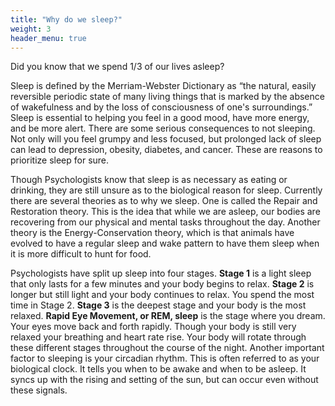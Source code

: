 ```yaml
---
title: "Why do we sleep?"
weight: 3
header_menu: true
---
```


Did you know that we spend 1/3 of our lives asleep? 

Sleep is defined by the Merriam-Webster Dictionary as “the natural, easily reversible periodic state of many living things that is marked by the absence of wakefulness and by the loss of consciousness of one's surroundings.” 
Sleep is essential to helping you feel in a good mood, have more energy, and be more alert. There are some serious consequences to not sleeping. Not only will you feel grumpy and less focused, but prolonged lack of sleep can lead to depression, obesity, diabetes, and cancer. These are reasons to prioritize sleep for sure. 

Though Psychologists know that sleep is as necessary as eating or drinking, they are still unsure as to the biological reason for sleep. Currently there are several theories as to why we sleep. One is called the Repair and Restoration theory. This is the idea that while we are asleep, our bodies are recovering from our physical and mental tasks throughout the day. Another theory is the Energy-Conservation theory, which is that animals have evolved to have a regular sleep and wake pattern to have them sleep when it is more difficult to hunt for food.

Psychologists have split up sleep into four stages. **Stage 1** is a light sleep that only lasts for a few minutes and your body begins to relax. **Stage 2** is longer but still light and your body continues to relax. You spend the most time in Stage 2. **Stage 3** is the deepest stage and your body is the most relaxed. **Rapid Eye Movement, or REM, sleep** is the stage where you dream. Your eyes move back and forth rapidly. Though your body is still very relaxed your breathing and heart rate rise. Your body will rotate through these different stages throughout the course of the night. 
Another important factor to sleeping is your circadian rhythm. This is often referred to as your biological clock. It tells you when to be awake and when to be asleep. It syncs up with the rising and setting of the sun, but can occur even without these signals. 
